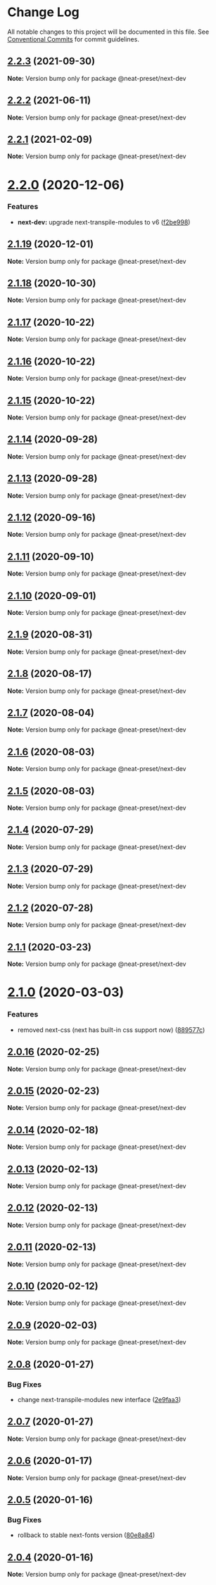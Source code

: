 # Change Log

All notable changes to this project will be documented in this file.
See [Conventional Commits](https://conventionalcommits.org) for commit guidelines.

## [2.2.3](https://github.com/igl/neat-preset/compare/@neat-preset/next-dev@2.2.2...@neat-preset/next-dev@2.2.3) (2021-09-30)

**Note:** Version bump only for package @neat-preset/next-dev





## [2.2.2](https://github.com/igl/neat-preset/compare/@neat-preset/next-dev@2.2.1...@neat-preset/next-dev@2.2.2) (2021-06-11)

**Note:** Version bump only for package @neat-preset/next-dev





## [2.2.1](https://github.com/igl/neat-preset/compare/@neat-preset/next-dev@2.2.0...@neat-preset/next-dev@2.2.1) (2021-02-09)

**Note:** Version bump only for package @neat-preset/next-dev





# [2.2.0](https://github.com/igl/neat-preset/compare/@neat-preset/next-dev@2.1.19...@neat-preset/next-dev@2.2.0) (2020-12-06)


### Features

* **next-dev:** upgrade next-transpile-modules to v6 ([f2be998](https://github.com/igl/neat-preset/commit/f2be9989b2af9031a072fe259535aeb0c9df94fa))





## [2.1.19](https://github.com/igl/neat-preset/compare/@neat-preset/next-dev@2.1.18...@neat-preset/next-dev@2.1.19) (2020-12-01)

**Note:** Version bump only for package @neat-preset/next-dev





## [2.1.18](https://github.com/igl/neat-preset/compare/@neat-preset/next-dev@2.1.17...@neat-preset/next-dev@2.1.18) (2020-10-30)

**Note:** Version bump only for package @neat-preset/next-dev





## [2.1.17](https://github.com/igl/neat-preset/compare/@neat-preset/next-dev@2.1.16...@neat-preset/next-dev@2.1.17) (2020-10-22)

**Note:** Version bump only for package @neat-preset/next-dev





## [2.1.16](https://github.com/igl/neat-preset/compare/@neat-preset/next-dev@2.1.15...@neat-preset/next-dev@2.1.16) (2020-10-22)

**Note:** Version bump only for package @neat-preset/next-dev





## [2.1.15](https://github.com/igl/neat-preset/compare/@neat-preset/next-dev@2.1.14...@neat-preset/next-dev@2.1.15) (2020-10-22)

**Note:** Version bump only for package @neat-preset/next-dev





## [2.1.14](https://github.com/igl/neat-preset/compare/@neat-preset/next-dev@2.1.13...@neat-preset/next-dev@2.1.14) (2020-09-28)

**Note:** Version bump only for package @neat-preset/next-dev





## [2.1.13](https://github.com/igl/neat-preset/compare/@neat-preset/next-dev@2.1.12...@neat-preset/next-dev@2.1.13) (2020-09-28)

**Note:** Version bump only for package @neat-preset/next-dev





## [2.1.12](https://github.com/igl/neat-preset/compare/@neat-preset/next-dev@2.1.11...@neat-preset/next-dev@2.1.12) (2020-09-16)

**Note:** Version bump only for package @neat-preset/next-dev





## [2.1.11](https://github.com/igl/neat-preset/compare/@neat-preset/next-dev@2.1.10...@neat-preset/next-dev@2.1.11) (2020-09-10)

**Note:** Version bump only for package @neat-preset/next-dev





## [2.1.10](https://github.com/igl/neat-preset/compare/@neat-preset/next-dev@2.1.9...@neat-preset/next-dev@2.1.10) (2020-09-01)

**Note:** Version bump only for package @neat-preset/next-dev





## [2.1.9](https://github.com/igl/neat-preset/compare/@neat-preset/next-dev@2.1.8...@neat-preset/next-dev@2.1.9) (2020-08-31)

**Note:** Version bump only for package @neat-preset/next-dev





## [2.1.8](https://github.com/igl/neat-preset/compare/@neat-preset/next-dev@2.1.7...@neat-preset/next-dev@2.1.8) (2020-08-17)

**Note:** Version bump only for package @neat-preset/next-dev





## [2.1.7](https://github.com/igl/neat-preset/compare/@neat-preset/next-dev@2.1.6...@neat-preset/next-dev@2.1.7) (2020-08-04)

**Note:** Version bump only for package @neat-preset/next-dev





## [2.1.6](https://github.com/igl/neat-preset/compare/@neat-preset/next-dev@2.1.5...@neat-preset/next-dev@2.1.6) (2020-08-03)

**Note:** Version bump only for package @neat-preset/next-dev





## [2.1.5](https://github.com/igl/neat-preset/compare/@neat-preset/next-dev@2.1.4...@neat-preset/next-dev@2.1.5) (2020-08-03)

**Note:** Version bump only for package @neat-preset/next-dev





## [2.1.4](https://github.com/igl/neat-preset/compare/@neat-preset/next-dev@2.1.3...@neat-preset/next-dev@2.1.4) (2020-07-29)

**Note:** Version bump only for package @neat-preset/next-dev





## [2.1.3](https://github.com/igl/neat-preset/compare/@neat-preset/next-dev@2.1.1...@neat-preset/next-dev@2.1.3) (2020-07-29)

**Note:** Version bump only for package @neat-preset/next-dev





## [2.1.2](https://github.com/igl/neat-preset/compare/@neat-preset/next-dev@2.1.1...@neat-preset/next-dev@2.1.2) (2020-07-28)

**Note:** Version bump only for package @neat-preset/next-dev





## [2.1.1](https://github.com/igl/neat-preset/compare/@neat-preset/next-dev@2.1.0...@neat-preset/next-dev@2.1.1) (2020-03-23)

**Note:** Version bump only for package @neat-preset/next-dev





# [2.1.0](https://github.com/igl/neat-preset/compare/@neat-preset/next-dev@2.0.16...@neat-preset/next-dev@2.1.0) (2020-03-03)


### Features

* removed next-css (next has built-in css support now) ([889577c](https://github.com/igl/neat-preset/commit/889577ccc053023b5f44cc83d0365e755d1c0fb7))





## [2.0.16](https://github.com/igl/neat-preset/compare/@neat-preset/next-dev@2.0.15...@neat-preset/next-dev@2.0.16) (2020-02-25)

**Note:** Version bump only for package @neat-preset/next-dev





## [2.0.15](https://github.com/igl/neat-preset/compare/@neat-preset/next-dev@2.0.14...@neat-preset/next-dev@2.0.15) (2020-02-23)

**Note:** Version bump only for package @neat-preset/next-dev





## [2.0.14](https://github.com/igl/neat-preset/compare/@neat-preset/next-dev@2.0.13...@neat-preset/next-dev@2.0.14) (2020-02-18)

**Note:** Version bump only for package @neat-preset/next-dev





## [2.0.13](https://github.com/igl/neat-preset/compare/@neat-preset/next-dev@2.0.12...@neat-preset/next-dev@2.0.13) (2020-02-13)

**Note:** Version bump only for package @neat-preset/next-dev





## [2.0.12](https://github.com/igl/neat-preset/compare/@neat-preset/next-dev@2.0.11...@neat-preset/next-dev@2.0.12) (2020-02-13)

**Note:** Version bump only for package @neat-preset/next-dev





## [2.0.11](https://github.com/igl/neat-preset/compare/@neat-preset/next-dev@2.0.10...@neat-preset/next-dev@2.0.11) (2020-02-13)

**Note:** Version bump only for package @neat-preset/next-dev





## [2.0.10](https://github.com/igl/neat-preset/compare/@neat-preset/next-dev@2.0.9...@neat-preset/next-dev@2.0.10) (2020-02-12)

**Note:** Version bump only for package @neat-preset/next-dev





## [2.0.9](https://github.com/igl/neat-preset/compare/@neat-preset/next-dev@2.0.8...@neat-preset/next-dev@2.0.9) (2020-02-03)

**Note:** Version bump only for package @neat-preset/next-dev





## [2.0.8](https://github.com/igl/neat-preset/compare/@neat-preset/next-dev@2.0.7...@neat-preset/next-dev@2.0.8) (2020-01-27)


### Bug Fixes

* change next-transpile-modules new interface ([2e9faa3](https://github.com/igl/neat-preset/commit/2e9faa39245989d5bfe58681f4a4ef6763dba50a))





## [2.0.7](https://github.com/igl/neat-preset/compare/@neat-preset/next-dev@2.0.6...@neat-preset/next-dev@2.0.7) (2020-01-27)

**Note:** Version bump only for package @neat-preset/next-dev





## [2.0.6](https://github.com/igl/neat-preset/compare/@neat-preset/next-dev@2.0.5...@neat-preset/next-dev@2.0.6) (2020-01-17)

**Note:** Version bump only for package @neat-preset/next-dev





## [2.0.5](https://github.com/igl/neat-preset/compare/@neat-preset/next-dev@2.0.4...@neat-preset/next-dev@2.0.5) (2020-01-16)


### Bug Fixes

* rollback to stable next-fonts version ([80e8a84](https://github.com/igl/neat-preset/commit/80e8a84ac58dceb34c151877ff91c4083fba7f62))





## [2.0.4](https://github.com/igl/neat-preset/compare/@neat-preset/next-dev@2.0.3...@neat-preset/next-dev@2.0.4) (2020-01-16)

**Note:** Version bump only for package @neat-preset/next-dev
